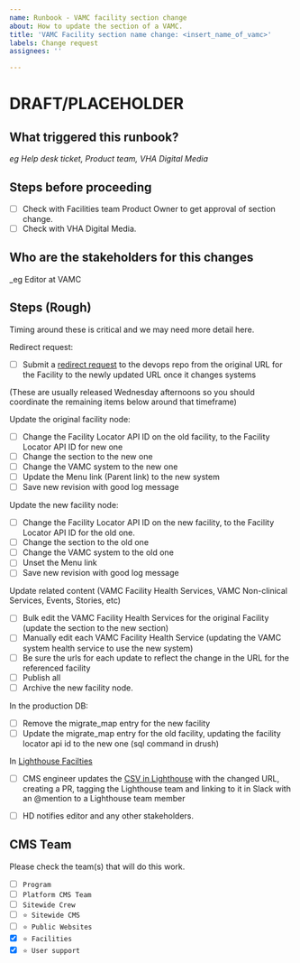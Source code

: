 ```yaml
---
name: Runbook - VAMC facility section change
about: How to update the section of a VAMC.
title: 'VAMC Facility section name change: <insert_name_of_vamc>'
labels: Change request
assignees: ''

---
```


# DRAFT/PLACEHOLDER

## What triggered this runbook?
_eg Help desk ticket, Product team, VHA Digital Media_


## Steps before proceeding

- [ ] Check with Facilities team Product Owner to get approval of section change.
- [ ] Check with VHA Digital Media.

## Who are the stakeholders for this changes
_eg Editor at VAMC

## Steps (Rough)

Timing around these is critical and we may need more detail here.

Redirect request:
- [ ] Submit a [redirect request](https://github.com/department-of-veterans-affairs/va.gov-cms/issues/new?assignees=&labels=Redirect+request&template=redirect-request-facility-url.md&title=Redirect+Request+for%3A+%3Cinsert+facility+name%3E) to the devops repo from the original URL for the Facility to the newly updated URL once it changes systems

(These are usually released Wednesday afternoons so you should coordinate the remaining items below around that timeframe)

Update the original facility node:
- [ ] Change the Facility Locator API ID on the old facility, to the Facility Locator API ID for new one
- [ ] Change the section to the new one
- [ ] Change the VAMC system to the new one
- [ ] Update the Menu link (Parent link) to the new system
- [ ] Save new revision with good log message

Update the new facility node:
- [ ] Change the Facility Locator API ID on the new facility, to the Facility Locator API ID for the old one.
- [ ] Change the section to the old one
- [ ] Change the VAMC system to the old one
- [ ] Unset the Menu link
- [ ] Save new revision with good log message

Update related content (VAMC Facility Health Services, VAMC Non-clinical Services, Events, Stories, etc)
- [ ] Bulk edit the VAMC Facility Health Services for the original Facility (update the section to the new section)
- [ ] Manually edit each VAMC Facility Health Service (updating the VAMC system health service to use the new system)
- [ ] Be sure the urls for each update to reflect the change in the URL for the referenced facility
- [ ] Publish all
- [ ] Archive the new facility node.

In the production DB:
- [ ] Remove the migrate_map entry for the new facility
- [ ] Update the migrate_map entry for the old facility, updating the facility locator api id to the new one (sql command in drush)

In [Lighthouse Facilties](https://github.com/department-of-veterans-affairs/lighthouse-facilities)
- [ ] CMS engineer updates the [CSV in Lighthouse](https://github.com/department-of-veterans-affairs/lighthouse-facilities/blob/master/facilities/src/main/resources/websites.csv) with the changed URL, creating a PR, tagging the Lighthouse team and linking to it in Slack with an @mention to a Lighthouse team member 

- [ ] HD notifies editor and any other stakeholders.

## CMS Team
Please check the team(s) that will do this work.

- [ ] `Program`
- [ ] `Platform CMS Team`
- [ ] `Sitewide Crew`
- [ ] `⭐️ Sitewide CMS`
- [ ] `⭐️ Public Websites`
- [x] `⭐️ Facilities`
- [x] `⭐️ User support`
